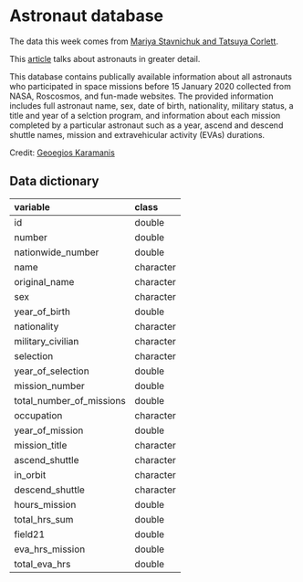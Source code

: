 # Astronaut database

The data this week comes from [Mariya Stavnichuk and Tatsuya Corlett](https://data.mendeley.com/datasets/86tsnnbv2w/1). 

This [article](https://www.sciencedirect.com/science/article/abs/pii/S2214552420300444) talks about astronauts in greater detail.

This database contains publically available information about all astronauts who participated in space missions before 15 January 2020 collected from NASA, Roscosmos, and fun-made websites. The provided information includes full astronaut name, sex, date of birth, nationality, military status, a title and year of a selction program, and information about each mission completed by a particular astronaut such as a year, ascend and descend shuttle names, mission and extravehicular activity (EVAs) durations.

Credit: [Geoegios Karamanis](https://twitter.com/geokaramanis)

## Data dictionary

|variable                 |class     |
|:------------------------|:---------|
|id                       |double    |
|number                   |double    |
|nationwide_number        |double    |
|name                     |character |
|original_name            |character |
|sex                      |character |
|year_of_birth            |double    |
|nationality              |character |
|military_civilian        |character |
|selection                |character |
|year_of_selection        |double    |
|mission_number           |double    |
|total_number_of_missions |double    |
|occupation               |character |
|year_of_mission          |double    |
|mission_title            |character |
|ascend_shuttle           |character |
|in_orbit                 |character |
|descend_shuttle          |character |
|hours_mission            |double    |
|total_hrs_sum            |double    |
|field21                  |double    |
|eva_hrs_mission          |double    |
|total_eva_hrs            |double    |
